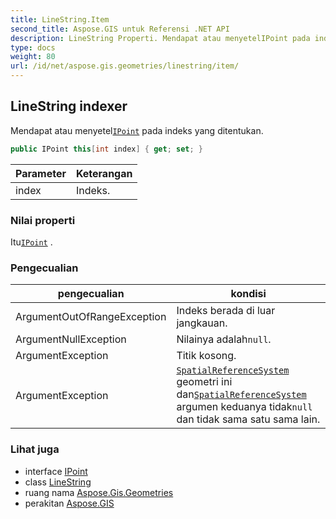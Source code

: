 ```yaml
---
title: LineString.Item
second_title: Aspose.GIS untuk Referensi .NET API
description: LineString Properti. Mendapat atau menyetelIPoint pada indeks yang ditentukan.
type: docs
weight: 80
url: /id/net/aspose.gis.geometries/linestring/item/
---
```

## LineString indexer

Mendapat atau menyetel[`IPoint`](../../ipoint/) pada indeks yang ditentukan.

```csharp
public IPoint this[int index] { get; set; }
```

| Parameter | Keterangan |
| --- | --- |
| index | Indeks. |

### Nilai properti

Itu[`IPoint`](../../ipoint/) .

### Pengecualian

| pengecualian | kondisi |
| --- | --- |
| ArgumentOutOfRangeException | Indeks berada di luar jangkauan. |
| ArgumentNullException | Nilainya adalah`null`. |
| ArgumentException | Titik kosong. |
| ArgumentException | [`SpatialReferenceSystem`](../../igeometry/spatialreferencesystem/) geometri ini dan[`SpatialReferenceSystem`](../spatialreferencesystem/) argumen keduanya tidak`null` dan tidak sama satu sama lain. |

### Lihat juga

* interface [IPoint](../../ipoint/)
* class [LineString](../)
* ruang nama [Aspose.Gis.Geometries](../../linestring/)
* perakitan [Aspose.GIS](../../../)


